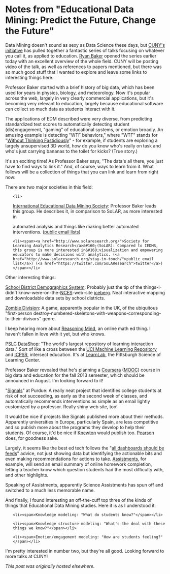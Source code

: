 # Notes from "Educational Data Mining: Predict the Future, Change the Future"



Data Mining doesn't sound as sexy as Data Science these days, but <a href="http://datamining.ws.gc.cuny.edu/">CUNY's initiative</a> has pulled together a fantastic series of talks focusing on whatever you call it, as applied to education. <a href="http://www.columbia.edu/~rsb2162/">Ryan Baker</a> opened the series earlier today with an excellent overview of the whole field. CUNY will be posting video of the talk, as well as references to papers mentioned, but there was so much good stuff that I wanted to explore and leave some links to interesting things here.

Professor Baker started with a brief history of big data, which has been used for years in physics, biology, and meteorology. Now it's popular across the web, largely in very clearly commercial applications, but it's becoming very relevant to education, largely because educational software can collect so much data as students interact with it.

The applications of EDM described were very diverse, from predicting standardized test scores to automatically detecting student (dis)engagement, "gaming" of educational systems, or emotion broadly. An amusing example is detecting "WTF behaviors," where "WTF" stands for "<a href="http://users.wpi.edu/~rsbaker/UMAP-WTF-2012-v18R-spacingfixed.pdf">Without Thinking Fastidiously</a>" - for example, if students are exploring a largely unsupervised 3D world, how do you know who's really on task and who's just carrying bananas to the toilet for kicks? (True story.)

It's an exciting time! As Professor Baker says, "The data's all there, you just have to find ways to link it." And, of course, ways to learn from it. What follows will be a collection of things that you can link and learn from right now:

There are two major societies in this field:

<ul>

	<li>

<a href="http://www.educationaldatamining.org/">International Educational Data Mining Society</a>: Professor Baker leads this group. He describes it, in comparison to SoLAR, as more interested in

automated analysis and things like making better automated interventions. (<a href="http://www.educationaldatamining.org/IEDMS/mailinglists">public email lists</a>)</li>

	<li><span><a href="http://www.solaresearch.org/">Society for Learning Analytics Research</a>&#160;(SoLAR): Compared to IEDMS, this group is more interested in&#160;visualization and empowering educators to make decisions with analytics. (<a href="http://www.solaresearch.org/stay-in-touch/">public email list</a>) (<a href="https://twitter.com/SoLAResearch">twitter</a>)</span></li>

</ul>

Other interesting things:

<a href="http://nces.ed.gov/surveys/sdds/">School District Demographics System</a>: Probably just the tip of the things-I-didn't know-were-on-the-<a href="http://nces.ed.gov/">NCES</a>-web-site <a href="https://www.google.com/search?hl=en&amp;site=&amp;tbm=isch&amp;source=hp&amp;biw=1174&amp;bih=780&amp;q=iceberg&amp;oq=iceberg&amp;gs_l=img.3..0l10.590.1552.0.1640.7.5.0.2.2.0.86.211.5.5.0...0.0...1ac.1.3.img.u9hVjcQN-s4">iceberg</a>. Neat interactive mapping and downloadable data sets by school districts.

<a href="http://zombiedivision.co.uk/">Zombie Division</a>: A game, apparently popular in the UK, of the ubiquitous "first-person destroy-numbered-skeletons-with-weapons-corresponding-to-their-divisors" genre.

I keep hearing more about <a href="http://www.reasoningmind.org/">Reasoning Mind</a>, an online math ed thing. I haven't fallen in love with it yet, but who knows.

<a href="https://pslcdatashop.web.cmu.edu/">PSLC DataShop</a>: "The world's largest repository of learning interaction data." Sort of like a cross between the <a href="http://archive.ics.uci.edu/ml/">UCI Machine Learning Repository</a> and <a href="http://www.icpsr.umich.edu/icpsrweb/landing.jsp">ICPSR</a>, intersect education. It's at <a href="http://www.learnlab.org/">LearnLab</a>, the Pittsburgh Science of Learning Center.

Professor Baker revealed that he's planning a <a href="https://www.coursera.org/">Coursera</a> (<a href="http://en.wikipedia.org/wiki/Massive_open_online_course">MOOC</a>) course in big data and education for the fall 2013 semester, which should be announced in August. I'm looking forward to it!

"<a href="http://www.itap.purdue.edu/studio/signals/">Signals</a>" at Purdue: A really neat project that identifies college students at risk of not succeeding, as early as the second week of classes, and automatically recommends interventions as simple as an email lightly customized by a professor. Really shiny web site, too!

It would be nice if projects like Signals published more about their methods. Apparently universities in Europe, particularly Spain, are less competitive and so publish more about the programs they develop to help their students. Of course, it'd be nice if <a href="http://www.knewton.com/">Knewton</a> would publish too. <a href="http://www.pearson.com/">Pearson</a> does, for goodness sake.

Largely, it seems like the best ed tech follows the "<a href="http://dashes.com/anil/2013/01/all-dashboards-should-be-feeds.html">all dashboards should be feeds</a>" advice, not just showing data but identifying the actionable bits and even making recommendations for actions to take. <a href="http://www.assistments.org/">Assistments</a>, for example, will send an email summary of online homework completion, letting a teacher know which question students had the most difficulty with, and other highlights.

Speaking of Assistments, apparently Science Assistments has spun off and switched to a much less memorable name.

And finally, I found interesting an off-the-cuff top three of the kinds of things that Educational Data Mining studies. Here it is as I understood it:

<ol>

	<li><span>Knowledge modeling: "What do students know?"</span></li>

	<li><span>Knowledge structure modeling: "What's the deal with these things we know?"</span></li>

	<li><span>Emotion/engagement modeling: "How are students feeling?"</span></li>

</ol>

I'm pretty interested in number two, but they're all good. Looking forward to more talks at CUNY!



*This post was originally hosted elsewhere.*
